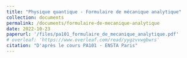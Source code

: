 ```yaml
---
title: "Physique quantique - Formulaire de mécanique analytique"
collection: documents
permalink: /documents/formulaire-de-mecanique-analytique
date: 2022-10-23
paperurl: '/files/pa101_formulaire_de_mecanique_analytique.pdf'
# overleaf: 'https://www.overleaf.com/read/yygzvvwgbwrs'
citation: "D'après le cours PA101 - ENSTA Paris"
---
```

    